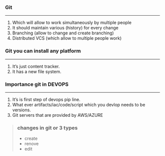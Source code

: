 ### Git
---

1.	Which will allow to work simultaneously by multiple people  
2.	It should maintain various (history) for every change  
3.	Branching (allow to change and create branching)  
4.	Distributed VCS (which allow to multiple people work)

### Git you can install any platform  
---
1.	It’s just content tracker.  
2.	It has a new file system.  

### Importance git in DEVOPS  
---
 1.	It’s is first step of devops pip line.  
 2.	What ever artifacts/iac/code/script which you devlop needs to be versions.  
3.  Git servers that are provided by AWS/AZURE  

>### changes in git or 3 types  
>-   create  
>-   renove  
>-   edit

### 

